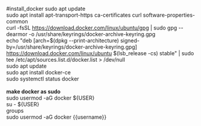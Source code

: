 #install_docker
sudo apt update<br>
sudo apt install apt-transport-https ca-certificates curl software-properties-common<br>
curl -fsSL https://download.docker.com/linux/ubuntu/gpg | sudo gpg --dearmor -o /usr/share/keyrings/docker-archive-keyring.gpg<br>
echo "deb [arch=$(dpkg --print-architecture) signed-by=/usr/share/keyrings/docker-archive-keyring.gpg] https://download.docker.com/linux/ubuntu $(lsb_release -cs) stable" | sudo tee /etc/apt/sources.list.d/docker.list > /dev/null<br>
sudo apt update<br>
sudo apt install docker-ce<br>
sudo systemctl status docker<br>
<br>
<strong>make docker as sudo</strong><br>
sudo usermod -aG docker ${USER}<br>
su - ${USER}<br>
groups<br>
sudo usermod -aG docker {{username}}<br>
